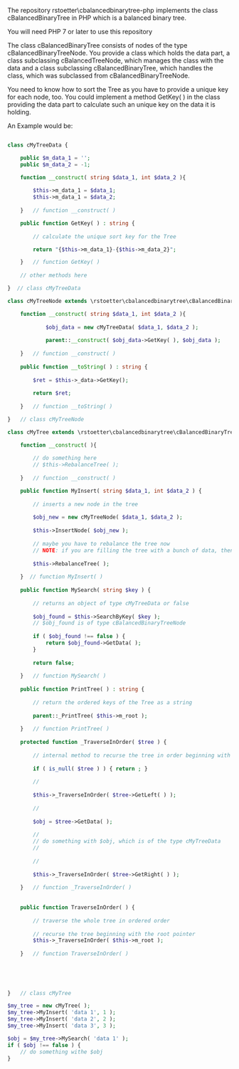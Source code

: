 The repository rstoetter\\cbalancedbinarytree-php implements the class cBalancedBinaryTree in PHP which is a balanced binary tree.

You will need PHP 7 or later to use this repository

The class cBalancedBinaryTree consists of nodes of the type cBalancedBinaryTreeNode. You provide a class which holds the data part, a
class subclassing cBalancedTreeNode, which manages the class with the data and a class subclassing cBalancedBinaryTree, which handles 
the class, which was subclassed from cBalancedBinaryTreeNode.

You need to know how to sort the Tree as you have to provide a unique key for each node, too. You could implement a method GetKey( ) in
the class providing the data part to calculate such an unique key on the data it is holding.

An Example would be:

```php

class cMyTreeData {

    public $m_data_1 = '';    
    public $m_data_2 = -1;    

    function __construct( string $data_1, int $data_2 ){
    
        $this->m_data_1 = $data_1;
        $this->m_data_1 = $data_2;
    
    }   // function __construct( )

    public function GetKey( ) : string {
    
        // calculate the unique sort key for the Tree

        return "{$this->m_data_1}-{$this->m_data_2}";

    }   // function GetKey( )
    
    // other methods here

}  // class cMyTreeData

class cMyTreeNode extends \rstoetter\cbalancedbinarytree\cBalancedBinaryTreeNode {

    function __construct( string $data_1, int $data_2 ){
    
            $obj_data = new cMyTreeData( $data_1, $data_2 );
            
            parent::__construct( $obj_data->GetKey( ), $obj_data );
    
    }   // function __construct( )
    
    public function __toString( ) : string {
        
        $ret = $this->_data->GetKey();
        
        return $ret;
        
    }   // function __toString( )

}   // class cMyTreeNode

class cMyTree extends \rstoetter\cbalancedbinarytree\cBalancedBinaryTree {

    function __construct( ){
    
        // do something here
        // $this->RebalanceTree( );
        
    }   // function __construct( )

	public function MyInsert( string $data_1, int $data_2 ) {
	
        // inserts a new node in the tree
        
        $obj_new = new cMyTreeNode( $data_1, $data_2 );
            
        $this->InsertNode( $obj_new );
        
        // maybe you have to rebalance the tree now
        // NOTE: if you are filling the tree with a bunch of data, then you can rebalance the tree after reading all objects, too
        
        $this->RebalanceTree( );
		
	}  // function MyInsert( )
	
    public function MySearch( string $key ) {
    
        // returns an object of type cMyTreeData or false    
    
        $obj_found = $this->SearchByKey( $key );
        // $obj_found is of type cBalancedBinaryTreeNode
        
        if ( $obj_found !== false ) {
            return $obj_found->GetData( );
        }
        
        return false;
    
    }   // function MySearch( )
    
    public function PrintTree( ) : string {
    
        // return the ordered keys of the Tree as a string
    
        parent::_PrintTree( $this->m_root );
        
    }   // function PrintTree( )
    
    protected function _TraverseInOrder( $tree ) {
    
        // internal method to recurse the tree in order beginning with $tree and do something with each node
    
        if ( is_null( $tree ) ) { return ; }
        
        //
 
        $this->_TraverseInOrder( $tree->GetLeft( ) ); 
        
        //
        
        $obj = $tree->GetData( );
        
        //
        // do something with $obj, which is of the type cMyTreeData
        //
            
        //
        
        $this->_TraverseInOrder( $tree->GetRight( ) );         
    
    }   // function _TraverseInOrder( )
    
    
    public function TraverseInOrder( ) {
    
        // traverse the whole tree in ordered order
    
        // recurse the tree beginning with the root pointer
        $this->_TraverseInOrder( $this->m_root );
                
    }   // function TraverseInOrder( )
    
    
    
	

}   // class cMyTree

$my_tree = new cMyTree( );
$my_tree->MyInsert( 'data 1', 1 );
$my_tree->MyInsert( 'data 2', 2 );
$my_tree->MyInsert( 'data 3', 3 );

$obj = $my_tree->MySearch( 'data 1' );
if ( $obj !== false ) {
    // do something withe $obj
}



```
